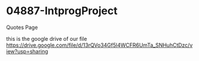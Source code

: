 # 04887-IntprogProject
Quotes Page


this is the google drive of our file 
https://drive.google.com/file/d/13rQVo34Gf5l4WCFR6UmTa_SNHuhCtDzc/view?usp=sharing


